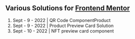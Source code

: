 ## Various Solutions for [Frontend Mentor](https://www.frontendmentor.io/home)

1. Sept - 9 - 2022 | QR Code ComponentProduct
2. Sept - 9 - 2022 | Product Preview Card Solution 
3. Sept - 10 - 2022 | NFT preview card component
